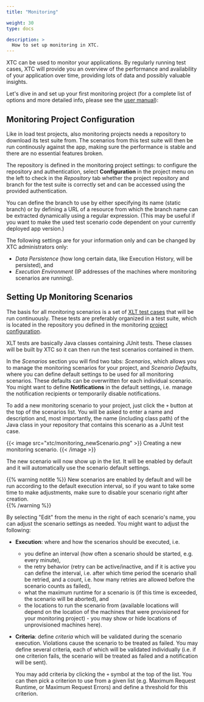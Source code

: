 ```yaml
---
title: "Monitoring"

weight: 30
type: docs

description: >
  How to set up monitoring in XTC.
---
```


XTC can be used to monitor your applications. By regularly running test cases, XTC will provide you an overview of the performance and availability of your application over time, providing lots of data and possibly valuable insights.

Let's dive in and set up your first monitoring project (for a complete list of options and more detailed info, please see the [user manual](../../200-manual/420-monitoring)):

## Monitoring Project Configuration

Like in load test projects, also monitoring projects needs a repository to download its test suite from. The scenarios from this test suite will then be run continously against the app, making sure the performance is stable and there are no essential features broken.

The repository is defined in the monitoring project settings: to configure the repository and authentication, select **Configuration** in the project menu on the left to check in the _Repository_ tab whether the project repository and branch for the test suite is correctly set and can be accessed using the provided authentication.

You can define the branch to use by either specifying its name (static branch) or by defining a URL of a resource from which the branch name can be extracted dynamically using a regular expression. (This may be useful if you want to make the used test scenario code dependent on your currently deployed app version.)

The following settings are for your information only and can be changed by XTC administrators only:

* _Data Persistence_ (how long certain data, like Execution History, will be persisted), and
* _Execution Environment_ (IP addresses of the machines where monitoring scenarios are running).

## Setting Up Monitoring Scenarios

The basis for all monitoring scenarios is a set of [XLT test cases](../../../load-testing/manual/060-test-development/) that will be run continuously. These tests are preferably organized in a test suite, which is located in the repository you defined in the monitoring [project configuration](#project-configuration). 

XLT tests are basically Java classes containing JUnit tests. These classes will be built by XTC so it can then run the test scenarios contained in them.

In the _Scenarios_ section you will find two tabs: _Scenarios_, which allows you to manage the monitoring scenarios for your project, and _Scenario Defaults_, where you can define default settings to be used for all monitoring scenarios. These defaults can be overwritten for each individual scenario. You might want to define **Notifications** in the default settings, i.e. manage the notification recipients or temporarily disable notifications.

To add a new monitoring scenario to your project, just click the `+` button at the top of the scenarios list. You will be asked to enter a name and description and, most importantly, the name (including class path) of the Java class in your repository that contains this scenario as a JUnit test case. 

{{< image src="xtc/monitoring_newScenario.png" >}}
Creating a new monitoring scenario.
{{< /image >}}  

The new scenario will now show up in the list. It will be enabled by default and it will automatically use the scenario default settings.  

{{% warning notitle %}}
New scenarios are enabled by default and will be run according to the default execution interval, so if you want to take some time to make adjustments, make sure to disable your scenario right after creation.  
{{% /warning %}}

By selecting "Edit" from the menu in the right of each scenario's name, you can adjust the scenario settings as needed. You might want to adjust the following:

* **Execution**: where and how the scenarios should be executed, i.e.
    * you define an interval (how often a scenario should be started, e.g. every minute), 
    * the retry behavior (retry can be active/inactive, and if it is active you can define the interval, i.e. after which time period the scenario shall be retried, and a count, i.e. how many retries are allowed before the scenario counts as failed),
    * what the maximum runtime for a scenario is (if this time is exceeded, the scenario will be aborted), and
    * the locations to run the scenario from (available locations will depend on the location of the machines that were provisioned for your monitoring project) - you may show or hide locations of unprovisioned machines here).
* **Criteria**: define _criteria_ which will be validated during the scenario execution. Violations cause the scenario to be treated as failed. You may define several criteria, each of which will be validated individually (i.e. if one criterion fails, the scenario will be treated as failed and a notification will be sent).

    You may add criteria by clicking the `+` symbol at the top of the list. You can then pick a criterion to use from a given list (e.g. Maximum Request Runtime, or Maximum Request Errors) and define a threshold for this criterion.